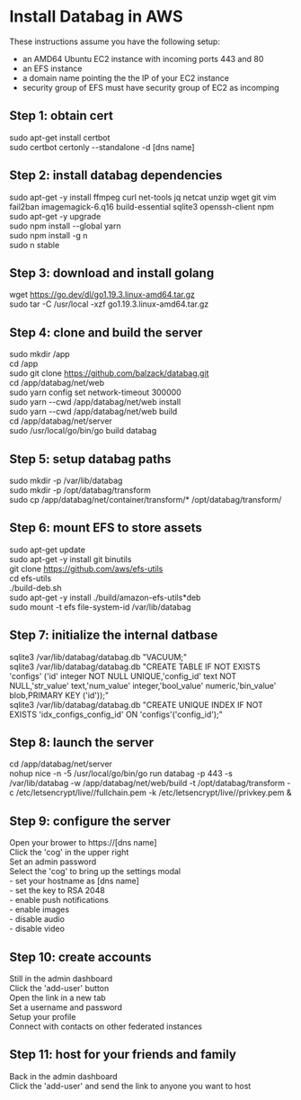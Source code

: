 # Install Databag in AWS

These instructions assume you have the following setup:
  - an AMD64 Ubuntu EC2 instance with incoming ports 443 and 80<br/>
  - an EFS instance<br/>
  - a domain name pointing the the IP of your EC2 instance<br/>
  - security group of EFS must have security group of EC2 as incomping

## Step 1: obtain cert
  sudo apt-get install certbot<br/>
  sudo certbot certonly --standalone -d [dns name]<br/>

## Step 2: install databag dependencies
  sudo apt-get -y install ffmpeg curl net-tools jq netcat unzip wget git vim fail2ban imagemagick-6.q16 build-essential sqlite3 openssh-client npm<br/>
  sudo apt-get -y upgrade<br/>
  sudo npm install --global yarn<br/>
  sudo npm install -g n<br/>
  sudo n stable<br/>

## Step 3: download and install golang
  wget https://go.dev/dl/go1.19.3.linux-amd64.tar.gz<br/>
  sudo tar -C /usr/local -xzf go1.19.3.linux-amd64.tar.gz<br/>

## Step 4: clone and build the server
  sudo mkdir /app<br/>
  cd /app<br/>
  sudo git clone https://github.com/balzack/databag.git<br/>
  cd /app/databag/net/web<br/>
  sudo yarn config set network-timeout 300000<br/>
  sudo yarn --cwd /app/databag/net/web install<br/>
  sudo yarn --cwd /app/databag/net/web build<br/>
  cd /app/databag/net/server<br/>
  sudo /usr/local/go/bin/go build databag<br/>
  
## Step 5: setup databag paths
  sudo mkdir -p /var/lib/databag<br/>
  sudo mkdir -p /opt/databag/transform<br/>
  sudo cp /app/databag/net/container/transform/* /opt/databag/transform/<br/>

## Step 6: mount EFS to store assets
  sudo apt-get update<br/>
  sudo apt-get -y install git binutils<br/>
  git clone https://github.com/aws/efs-utils<br/>
  cd efs-utils<br/>
  ./build-deb.sh<br/>
  sudo apt-get -y install ./build/amazon-efs-utils*deb<br/>
  sudo mount -t efs file-system-id /var/lib/databag<br/>

## Step 7: initialize the internal datbase
  sqlite3 /var/lib/databag/databag.db "VACUUM;"<br/>
  sqlite3 /var/lib/databag/databag.db "CREATE TABLE IF NOT EXISTS 'configs' ('id' integer NOT NULL UNIQUE,'config_id' text NOT NULL,'str_value' text,'num_value' integer,'bool_value' numeric,'bin_value' blob,PRIMARY KEY ('id'));"<br/>
  sqlite3 /var/lib/databag/databag.db "CREATE UNIQUE INDEX IF NOT EXISTS 'idx_configs_config_id' ON 'configs'('config_id');"<br/>

## Step 8: launch the server
  cd /app/databag/net/server<br/>
  nohup nice -n -5 /usr/local/go/bin/go run databag -p 443 -s /var/lib/databag -w /app/databag/net/web/build -t /opt/databag/transform -c /etc/letsencrypt/live/<dns name>/fullchain.pem -k /etc/letsencrypt/live/<dns name>/privkey.pem &<br/>

## Step 9: configure the server
  Open your brower to https://[dns name]<br/>
  Click the 'cog' in the upper right<br/>
  Set an admin password<br/>
  Select the 'cog' to bring up the settings modal<br/>
    - set your hostname as [dns name]<br/>
    - set the key to RSA 2048<br/>
    - enable push notifications<br/>
    - enable images<br/>
    - disable audio<br/>
    - disable video<br/>

## Step 10: create accounts
  Still in the admin dashboard<br/>
  Click the 'add-user' button<br/>
  Open the link in a new tab<br/>
  Set a username and password<br/>
  Setup your profile<br/>
  Connect with contacts on other federated instances<br/>

## Step 11: host for your friends and family
  Back in the admin dashboard<br/>
  Click the 'add-user' and send the link to anyone you want to host<br/>


